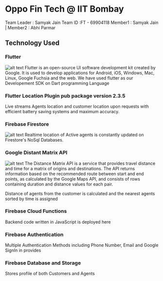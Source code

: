 # Oppo Fin Tech @ IIT Bombay
Team Leader : Samyak Jain
Team ID :FT - 69904118
Member1 : Samyak Jain | Member2 : Abhi Parmar




## Technology Used

### Flutter 
![alt text](https://miro.medium.com/max/2560/1*vgN2zojqiIYu23JPVuaSiA.jpeg)
Flutter is an open-source UI software development kit created by Google. It is used to develop applications for Android, iOS, Windows, Mac, Linux, Google Fuchsia and the web.
We have used flutter as our Developement SDK on Dart programming Language

### Flutter Location Plugin pub package version 2.3.5
Live streams Agents location and customer location upon requests with efficient battery saving systems and maximum accuracy.
### Firebase Firestore
![alt text](https://miro.medium.com/max/2598/1*a2Da_CQHUsSKTCTRI2tYhQ.png)
Realtime location of Active agents is constantly updated on Firestore's NoSql Databases.

### Google Distant Matrix API
![alt text](https://docs.mapbox.com/help/img/directions/matrix.png)
The Distance Matrix API is a service that provides travel distance and time for a matrix of origins and destinations. The API returns information based on the recommended route between start and end points, as calculated by the Google Maps API, and consists of rows containing duration and distance values for each pair.

Distance of agents from the customer is calculated and the nearest agents sorted by time is assigned

### Firebase Cloud Functions
Backend code written in JavaScript is deployed here

### Firebase Authentication
Multiple Authentication Methods including Phone Number, Email and Google SignIn in provides

### Firebase Database and Storage
Stores profile of both Customers and Agents



